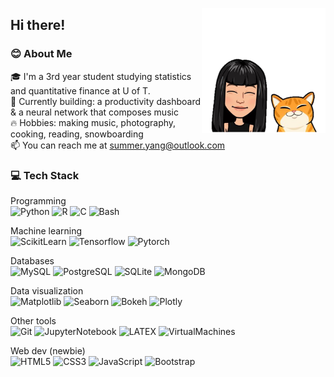 <a href="https://summerxyang.github.io/"><img src="https://github.com/SUMMERxYANG/SUMMERxYANG/blob/main/Bitmoji.png" align="right" height="200" /></a>
<h2> Hi there! </h2>

<h3> 😊 About Me </h3>

 🎓 I'm a 3rd year student studying statistics and quantitative finance at U of T. <br>
 🔧 Currently building: a productivity dashboard & a neural network that composes music <br>
 🔥 Hobbies: making music, photography, cooking, reading, snowboarding <br>
 📫 You can reach me at summer.yang@outlook.com <br>


<h3> 💻 Tech Stack </h3>

Programming  
  ![Python](https://img.shields.io/badge/Python-4a5057?style=for-the-badge&logo=python&logoColor=4a5057&labelColor=e5e9F0)
  ![R](https://img.shields.io/badge/R-4a5057?style=for-the-badge&logo=R&logoColor=4a5057&labelColor=e5e9F0)
  ![C](https://img.shields.io/badge/C-4a5057?style=for-the-badge&logo=C&logoColor=4a5057&labelColor=e5e9F0)
  ![Bash](https://img.shields.io/badge/BASH-4a5057?style=for-the-badge&logo=gnu-bash&logoColor=4a5057&labelColor=e5e9F0)

Machine learning  
  ![ScikitLearn](https://img.shields.io/badge/scikitLearn-4a5057?style=for-the-badge&logo=scikit-learn&logoColor=4a5057&labelColor=e5e9F0)
  ![Tensorflow](https://img.shields.io/badge/tensofrflow-4a5057?style=for-the-badge&logo=tensorflow&logoColor=4a5057&labelColor=e5e9F0)
  ![Pytorch](https://img.shields.io/badge/pytorch-4a5057?style=for-the-badge&logo=pytorch&logoColor=4a5057&labelColor=e5e9F0)

Databases  
  ![MySQL](https://img.shields.io/badge/MySQL-4a5057?style=for-the-badge&logo=mysql&logoColor=4a5057&labelColor=e5e9F0)
  ![PostgreSQL](https://img.shields.io/badge/PostgreSQL-4a5057?style=for-the-badge&logo=postgresql&logoColor=4a5057&labelColor=e5e9F0)
  ![SQLite](https://img.shields.io/badge/SQLite-4a5057?style=for-the-badge&logo=sqlite&logoColor=4a5057&labelColor=e5e9F0)
  ![MongoDB](https://img.shields.io/badge/MongoDB-4a5057?style=for-the-badge&logo=mongodb&logoColor=4a5057&labelColor=e5e9F0)

Data visualization  
  ![Matplotlib](https://img.shields.io/badge/mpl-matplotlib-4a5057?style=for-the-badge&logo=matplotlib&logoColor=4a5057&labelColor=e5e9F0)
  ![Seaborn](https://img.shields.io/badge/sn-seaborn-4a5057?style=for-the-badge&logo=seaborn&logoColor=4a5057&labelColor=e5e9F0)
  ![Bokeh](https://img.shields.io/badge/bokeh-bokeh-4a5057?style=for-the-badge&logo=bokeh&logoColor=4a5057&labelColor=e5e9F0)
  ![Plotly](https://img.shields.io/badge/px-plotly-4a5057?style=for-the-badge&logo=plotly&logoColor=4a5057&labelColor=e5e9F0)

Other tools  
  ![Git](https://img.shields.io/badge/git-4a5057?style=for-the-badge&logo=git&logoColor=4a5057&labelColor=e5e9F0)
  ![JupyterNotebook](https://img.shields.io/badge/Jupyter-4a5057?style=for-the-badge&logo=jupyter&logoColor=4a5057&labelColor=e5e9F0)
  ![LATEX](https://img.shields.io/badge/LaTeX-4a5057?style=for-the-badge&logo=latex&logoColor=4a5057&labelColor=e5e9F0)
  ![VirtualMachines](https://img.shields.io/badge/VirtualMachines-4a5057?style=for-the-badge&logo=vmware&logoColor=4a5057&labelColor=e5e9F0)

Web dev (newbie)  
  ![HTML5](https://img.shields.io/badge/html-4a5057?style=for-the-badge&logo=html5&logoColor=4a5057&labelColor=e5e9F0)
  ![CSS3](https://img.shields.io/badge/css-4a5057?style=for-the-badge&logo=css3&logoColor=4a5057&labelColor=e5e9F0)
  ![JavaScript](https://img.shields.io/badge/javascript-4a5057?style=for-the-badge&logo=javascript&logoColor=4a5057&labelColor=e5e9F0)
  ![Bootstrap](https://img.shields.io/badge/Bootstrap-4a5057?style=for-the-badge&logo=bootstrap&logoColor=4a5057&labelColor=e5e9F0)

<!---
<a href="https://github.com/summerxyang?tab=repositories">
  <img width="300px" src="https://github-readme-stats.anuraghazra1.vercel.app/api/top-langs/?username=summerxyang&count_private=true&theme=nord&layout=compact&hide=makefile,shell&hide_border=true" />
</a>

https://github.com/anuraghazra/github-readme-stats
-->
